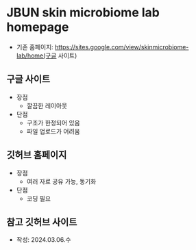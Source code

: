 # JBUN skin microbiome lab  homepage
- 기존 홈페이지: https://sites.google.com/view/skinmicrobiome-lab/home(구글 사이트)

## 구글 사이트
- 장점
  - 깔끔한 레이아웃
- 단점
  - 구조가 한정되어 있음
  - 파일 업로드가 어려움

## 깃허브 홈페이지
- 장점
  - 여러 자료 공유 가능, 동기화 
- 단점
  - 코딩 필요
 
## 참고 깃허브 사이트

- 작성: 2024.03.06.수
